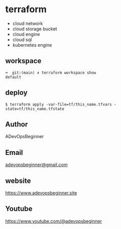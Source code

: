 # terraform
 - cloud network
 - cloud storage bucket
 - cloud engine
 - cloud sql
 - kubernetes engine

## workspace
```shell
➜  git:(main) ✗ terraform workspace show
default
```

## deploy
```shell
$ terraform apply -var-file=tf/this_name.tfvars -state=tf/this_name.tfstate
```

## Author
ADevOpsBeginner

## Email
adevopsbeginner@gmail.com

## website
https://www.adevopsbeginner.site

## Youtube
https://www.youtube.com/@adevopsbeginner
